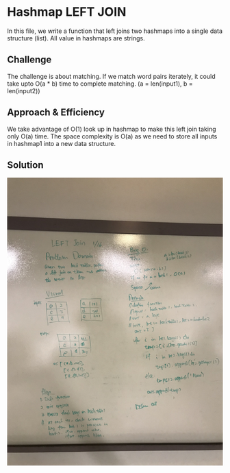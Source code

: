 # Hashmap LEFT JOIN
<!-- Short summary or background information -->
In this file, we write a function that left joins two hashmaps into a single data structure (list). All value in hashmaps are strings.


## Challenge
<!-- Description of the challenge -->
The challenge is about matching. If we match word pairs iterately, it could take upto O(a * b) time to complete matching. (a = len(input1), b = len(input2))


## Approach & Efficiency
<!-- What approach did you take? Why? What is the Big O space/time for this approach? -->
We take advantage of O(1) look up in hashmap to make this left join taking only O(a) time.
The space complexity is O(a) as we need to store all inputs in hashmap1 into a new data structure.

## Solution
<!-- Embedded whiteboard image -->
![whiteboardsolution](https://github.com/tobyatgithub/data_structure_and_algorithms/blob/master/assets/left_join_whiteboard.jpeg)

